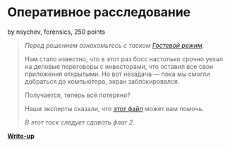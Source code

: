 # Оперативное расследование
by nsychev, forensics, 250 points

> *Перед решением ознакомьтесь с таском [Гостевой режим](../guest/).*
>
> Нам стало известно, что в этот раз босс настолько срочно уехал на деловые переговоры с инвесторами, что оставил все свои приложения открытыми. Но вот незадача — пока мы смогли добраться до компьютера, экран заблокировался.
> 
> Получается, теперь всё потеряно?
> 
> Наши эксперты сказали, что [этот файл](../../static/81e0b5f7dec408271660/Lubuntu1804.zip) может вам помочь.
>
> *В этот таск следует сдавать флаг 2.*

**[Write-up](WRITEUP.md)**
